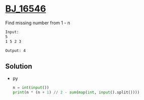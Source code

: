 # [BJ_16546](https://acmicpc.net/problem/16546)

Find missing number from 1 - n

```txt
Input:
5
1 5 2 3

Output: 4
```

## Solution

* py

  ```py
  n = int(input())
  print(n * (n + 1) // 2 - sum(map(int, input().split())))
  ```
